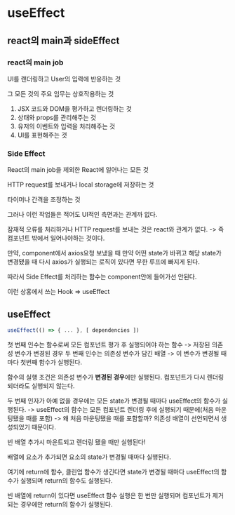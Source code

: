 # useEffect

## react의 main과 sideEffect

### react의 main job

UI를 랜더링하고 User의 입력에 반응하는 것

그 모든 것의 주요 임무는 상호작용하는 것

1. JSX 코드와 DOM을 평가하고 렌더링하는 것
2. 상태와 props를 관리해주는 것
3. 유저의 이벤트와 입력을 처리해주는 것
4. UI를 표현해주는 것

### Side Effect

React의 main job을 제외한 React에 일어나는 모든 것

HTTP request를 보내거나 local storage에 저장하는 것

타이머나 간격을 조정하는 것

그러나 이런 작업들은 적어도 UI적인 측면과는 관계까 없다.

잠재적 오류를 처리하거나 HTTP request를 보내는 것은 react와 관계가 없다.
-> 즉 컴포넌트 밖에서 일어나야하는 것이다.

만약, component에서 axios요청 보냈을 때 만약 어떤 state가 바뀌고 해당 state가 변경됐을 때 다시 axios가 실행되는 로직이 있다면 무한 루프에 빠지게 된다.

따라서 Side Effect를 처리하는 함수는 component안에 들어가선 안된다.

이런 상홍에서 쓰는 Hook => useEffect

## useEffect

```js
useEffect(() => { ... }, [ dependencies ])
```

첫 번째 인수는 함수로써 모든 컴포넌트 평가 후 실행되어야 하는 함수 -> 저장된 의존성 변수가 변경된 경우
두 번째 인수는 의존성 변수가 담긴 배열 -> 이 변수가 변경될 때마다 첫번째 함수가 실행된다.

함수의 실행 조건은 의존성 변수가 **변경된 경우**에만 실행된다. 컴포넌트가 다시 렌더링 되더라도 실행되지 않는다.

두 번째 인자가 아예 없을 경우에는 모든 state가 변경될 때마다 useEffect의 함수가 실행된다.
-> useEffect의 함수는 모든 컴포넌트 렌더링 후에 실행되기 때문에(처음 마운팅됐을 때를 포함)
-> 왜 처음 마운팅됐을 때를 포함할까? 의존성 배열이 선언되면서 생성되었기 때문이다.

빈 배열 추가시 마운트되고 렌더링 됐을 때만 실행된다!

배열에 요소가 추가되면 요소의 state가 변경될 때마다 실행된다.

여기에 return에 함수, 클린업 함수가 생긴다면 state가 변경될 때마다 useEffect의 함수가 실행되며 return의 함수도 실행된다.

빈 배열에 return이 있다면 useEffect 함수 실행은 한 번만 실행되며 컴포넌트가 제거되는 경우에만 return의 함수가 실행된다.
